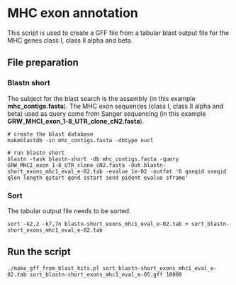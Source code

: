 # MHC exon annotation

This script is used to create a GFF file from a tabular blast output file for the MHC genes class I, class II alpha and beta.

## File preparation

### Blastn short

The subject for the blast search is the assembly (in this example **mhc_contigs.fasta**). The MHC exon sequences (class I, class II alpha and beta) used as query come from Sanger sequencing (in this example **GRW_MHCI_exon_1-8_UTR_clone_cN2.fasta**).

```
# create the blast database
makeblastdb -in mhc_contigs.fasta -dbtype nucl

# run blastn short
blastn -task blastn-short -db mhc_contigs.fasta -query GRW_MHCI_exon_1-8_UTR_clone_cN2.fasta -Out blastn-short_exons_mhc1_eval_e-02.tab -evalue 1e-02 -outfmt '6 qseqid sseqid qlen length qstart qend sstart send pident evalue sframe'
```

### Sort

The tabular output file needs to be sorted.

`sort -k2,2 -k7,7n blastn-short_exons_mhc1_eval_e-02.tab > sort_blastn-short_exons_mhc1_eval_e-02.tab`

## Run the script

`./make_gff_from_blast_hits.pl sort_blastn-short_exons_mhc1_eval_e-02.tab sort_blastn-short_exons_mhc1_eval_e-05.gff 10000`
